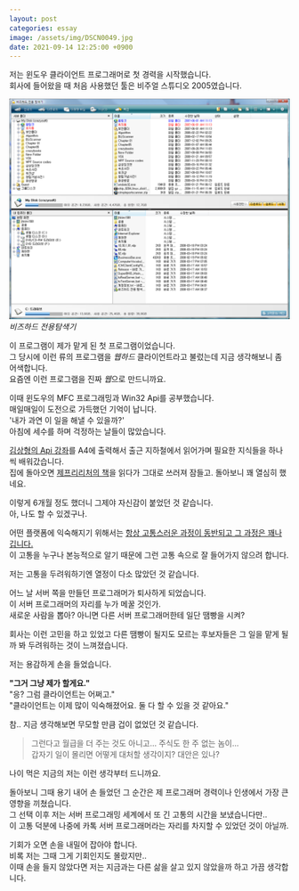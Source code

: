 ```yaml
---
layout: post
categories: essay
image: /assets/img/DSCN0049.jpg
date: 2021-09-14 12:25:00 +0900
---
```


저는 윈도우 클라이언트 프로그래머로 첫 경력을 시작했습니다.  
회사에 들어왔을 때 처음 사용했던 툴은 비주얼 스튜디오 2005였습니다.

![비즈하드](/assets/img/bizexplorer.png)  
*비즈하드 전용탐색기*

이 프로그램이 제가 맡게 된 첫 프로그램이었습니다.  
그 당시에 이런 류의 프로그램을 *웹하드* 클라이언트라고 불렀는데 지금 생각해보니 좀 어색합니다.  
요즘엔 이런 프로그램을 진짜 *웹*으로 만드니까요.

이때 윈도우의 MFC 프로그래밍과 Win32 Api를 공부했습니다.  
매일매일이 도전으로 가득했던 기억이 납니다.  
'내가 과연 이 일을 해낼 수 있을까?'  
아침에 세수를 하며 걱정하는 날들이 많았습니다.

[김상형의 Api 강좌](http://www.soen.kr/lecture/win32api/ApiLec.htm)를 A4에 출력해서 출근 지하철에서 읽어가며 필요한 지식들을 하나씩 배워갔습니다.  
집에 돌아오면 [제프리리처의 책](/essay/2008/12/19/windows-via-cpp.html)을 읽다가 그대로 쓰러져 잠들고. 돌아보니 꽤 열심히 했네요.

이렇게 6개월 정도 했더니 그제야 자신감이 붙었던 것 같습니다.  
아, 나도 할 수 있겠구나.

어떤 플랫폼에 익숙해지기 위해서는 [항상 고통스러운 과정이 동반되고 그 과정은 꽤나 깁니다.](/essay/2021/09/05/코딩은-어렵다.html)  
이 고통을 누구나 본능적으로 알기 때문에 그런 고통 속으로 잘 들어가지 않으려 합니다.

저는 고통을 두려워하기엔 열정이 다소 많았던 것 같습니다.

어느 날 서버 쪽을 만들던 프로그래머가 퇴사하게 되었습니다.  
이 서버 프로그래머의 자리를 누가 메꿀 것인가.  
새로운 사람을 뽑아? 아니면 다른 서버 프로그래머한테 일단 땜빵을 시켜?

회사는 이런 고민을 하고 있었고 다른 땜빵이 될지도 모르는 후보자들은 그 일을 맡게 될까 봐 두려워하는 것이 느껴졌습니다.

저는 용감하게 손을 들었습니다.

**"그거 그냥 제가 할게요."**  
"응? 그럼 클라이언트는 어쩌고."  
"클라이언트는 이제 많이 익숙해졌어요. 둘 다 할 수 있을 것 같아요."

참.. 지금 생각해보면 무모할 만큼 겁이 없었던 것 같습니다.

> 그런다고 월급을 더 주는 것도 아니고... 주식도 한 주 없는 놈이...  
> 갑자기 일이 몰리면 어떻게 대처할 생각이지? 대안은 있나?

나이 먹은 지금의 저는 이런 생각부터 드니까요.

돌아보니 그때 용기 내어 손 들었던 그 순간은 제 프로그래머 경력이나 인생에서 가장 큰 영향을 끼쳤습니다.  
그 선택 이후 저는 서버 프로그래밍 세계에서 또 긴 고통의 시간을 보냈습니다만..  
이 고통 덕분에 나중에 카톡 서버 프로그래머라는 자리를 차지할 수 있었던 것이 아닐까.

기회가 오면 손을 내밀어 잡아야 합니다.  
비록 저는 그때 그게 기회인지도 몰랐지만..  
이때 손을 들지 않았다면 저는 지금과는 다른 삶을 살고 있지 않았을까 하고 가끔 생각합니다.
